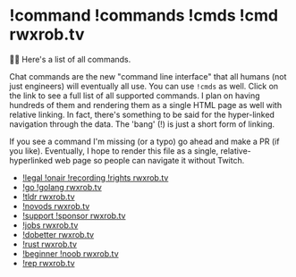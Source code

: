 # !command !commands !cmds !cmd rwxrob.tv

🤔💭 Here's a list of all commands.

Chat commands are the new "command line interface" that all humans (not just engineers) will eventually all use. You can use `!cmds` as well. Click on the link to see a full list of all supported commands. I plan on having hundreds of them and rendering them as a single HTML page as well with relative linking. In fact, there's something to be said for the hyper-linked navigation through the data. The 'bang' (!) is just a short form of linking.

If you see a command I'm missing (or a typo) go ahead and make a PR (if you like). Eventually, I hope to render this file as a single, relative-hyperlinked web page so people can navigate it without Twitch.

* [!legal !onair !recording !rights rwxrob.tv](../1940)
* [!go !golang rwxrob.tv](../1936)
* [!tldr rwxrob.tv](../1920)
* [!novods rwxrob.tv](../1914)
* [!support !sponsor rwxrob.tv](../1942)
* [!jobs rwxrob.tv](../1943)
* [!dobetter rwxrob.tv](../1944)
* [!rust rwxrob.tv](../1945)
* [!beginner !noob rwxrob.tv](../1946)
* [!rep rwxrob.tv](../1949)

